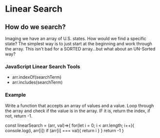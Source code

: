 # Linear Search

## How do we search?
Imaging we have an array of U.S. states. How would we find a specific state? The simplest way is to just start at the beginning and work through the array. This isn't bad for a SORTED array...but what about an UN-Sorted way?

### JavaScript Linear Search Tools
- arr.indexOf(searchTerm)
- arr.includes(searchTerm)

### Example
Write a function that accepts an array of values and a value. Loop through the array and check if the value is in the array. IF it is, return the index, if not, return -1.

const linearSearch = (arr, val)=>{
  for(let i = 0; i < arr.length; i++){
    console.log(i, arr[i])
    if (arr[i] === val){
      return i
    }
  }
  return -1
}